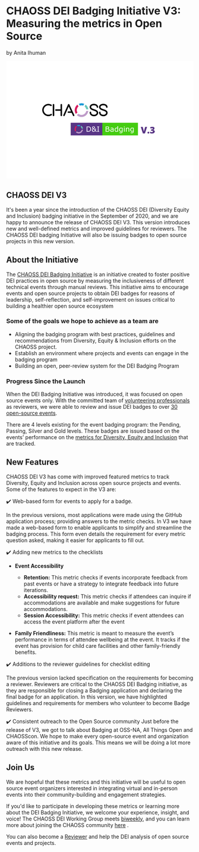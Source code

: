 # CHAOSS DEI Badging Initiative V3: Measuring the metrics in Open Source

by Anita Ihuman

![Image of MozFest session](https://raw.githubusercontent.com/chaoss/website/main/Community/News/images/V3.png)

## CHAOSS DEI V3

It's been a year since the introduction of the CHAOSS DEI (Diversity Equity and Inclusion) badging initiative in the September of 2020, and we are happy to announce the release of CHAOSS DEI V3. This version introduces new and well-defined metrics and improved guidelines for reviewers. The CHAOSS DEI badging Initiative will also be issuing badges to open source projects in this new version.

## About the Initiative

The [CHAOSS DEI Badging Initiative](https://chaoss.community/diversity-and-inclusion-badging/) is an initiative created to foster positive DEI practices in open source by measuring the inclusiveness of different technical events through manual reviews.
This initiative aims to encourage events and open source projects to obtain DEI badges for reasons of leadership, self-reflection, and self-improvement on issues critical to building a healthier open source ecosystem

### Some of the goals we hope to achieve as a team are

- Aligning the badging program with best practices, guidelines and recommendations from Diversity, Equity & Inclusion efforts on the CHAOSS project.
- Establish an environment where projects and events can engage in the badging program
- Building an open, peer-review system for the DEI Badging Program

### Progress Since the Launch

When the DEI Badging Initiative was introduced, it was focused on open source events only. With the committed team of [volunteering professionals](https://chaoss.community/diversity-and-inclusion-badging/) as reviewers, we were able to review and issue DEI badges to over [30 open-source events](https://github.com/badging/event-diversity-and-inclusion).

There are 4 levels existing for the event badging program: the Pending, Passing, Silver and Gold levels. These badges are issued based on the events’ performance on the [metrics for Diversity, Equity and Inclusion](https://github.com/badging/event-diversity-and-inclusion/blob/4cf3db14c4561a64ea632ef1400a7e9070e2ad04/.github/checklist-virtual.md) that are tracked.

## New Features

CHAOSS DEI V3 has come with improved featured metrics to track Diversity, Equity and Inclusion across open source projects and events. Some of the features to expect in the V3 are:

✔️ Web-based form for events to apply for a badge.

In the previous versions, most applications were made using the GitHub application process; providing answers to the metric checks. In V3 we have made a web-based form to enable applicants to simplify and streamline the badging process. This form even details the requirement for every metric question asked, making it easier for applicants to fill out.

✔️ Adding new metrics to the checklists

- **Event Accessibility**

  - **Retention:**
    This metric checks if events incorporate feedback from past events or have a strategy to integrate feedback into future iterations.
  - **Accessibility request:**
    This metric checks if attendees can inquire if accommodations are available and make suggestions for future accommodations.
  - **Session Accessibility:**
    This metric checks if event attendees can access the event platform after the event

- **Family Friendliness:**
  This metric is meant to measure the event’s performance in terms of attendee wellbeing at the event. It tracks if the event has provision for child care facilities and other family-friendly benefits.

✔️ Additions to the reviewer guidelines for checklist editing

The previous version lacked specification on the requirements for becoming a reviewer. Reviewers are critical to the CHAOSS DEI Badging initiative, as they are responsible for closing a Badging application and declaring the final badge for an application. In this version, we have highlighted guidelines and requirements for members who volunteer to become Badge Reviewers.

✔️ Consistent outreach to the Open Source community
Just before the release of V3, we got to talk about Badging at OSS-NA, All Things Open and CHAOSScon. We hope to make every open-source event and organization aware of this initiative and its goals. This means we will be doing a lot more outreach with this new release.

## Join Us

We are hopeful that these metrics and this initiative will be useful to open source event organizers interested in integrating virtual and in-person events into their community-building and engagement strategies.

If you'd like to participate in developing these metrics or learning more about the DEI Badging Initiative, we welcome your experience, insight, and voice! The CHAOSS DEI Working Group meets [biweekly](https://github.com/chaoss/wg-app-ecosystem#workflow), and you can learn more about joining the CHAOSS community [here](https://chaoss.community/participate) .

You can also become a [Reviewer](https://github.com/badging/diversity-and-inclusion/blob/master/reviewer-guide.md) and help the DEI analysis of open source events and projects.
